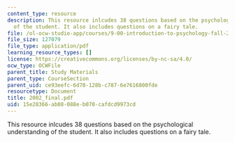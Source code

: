 ```yaml
---
content_type: resource
description: This resource inlcudes 38 questions based on the psychological understanding
  of the student. It also includes questions on a fairy tale.
file: /ol-ocw-studio-app/courses/9-00-introduction-to-psychology-fall-2004/15e28366ab08088eb070cafdcd9973cd_2002_final.pdf
file_size: 127079
file_type: application/pdf
learning_resource_types: []
license: https://creativecommons.org/licenses/by-nc-sa/4.0/
ocw_type: OCWFile
parent_title: Study Materials
parent_type: CourseSection
parent_uid: ce93eefc-6d70-128b-c787-6e7616800fde
resourcetype: Document
title: 2002_final.pdf
uid: 15e28366-ab08-088e-b070-cafdcd9973cd
---
```

This resource inlcudes 38 questions based on the psychological understanding of the student. It also includes questions on a fairy tale.